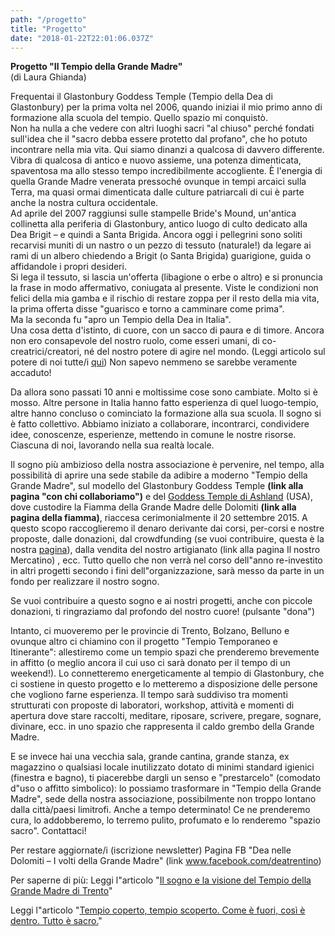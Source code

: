 ```yaml
---
path: "/progetto"
title: "Progetto"
date: "2018-01-22T22:01:06.037Z"
---
```


**Progetto "Il Tempio della Grande Madre"**  
(di Laura Ghianda)

Frequentai il Glastonbury Goddess Temple (Tempio della Dea di Glastonbury) per la prima volta nel 2006, quando iniziai il mio primo anno di formazione alla scuola del tempio.
Quello spazio mi conquistò.  
Non ha nulla a che vedere con altri luoghi sacri "al chiuso" perché fondati sull'idea che il "sacro debba essere protetto dal profano", che ho potuto incontrare nella mia vita. Qui siamo dinanzi a qualcosa di davvero differente.  
Vibra di qualcosa di antico e nuovo assieme, una potenza dimenticata, spaventosa ma allo stesso tempo incredibilmente accogliente. È l'energia di quella Grande Madre venerata pressoché ovunque in tempi arcaici sulla Terra, ma quasi ormai dimenticata dalle culture patriarcali di cui è parte anche la nostra cultura occidentale.  
Ad aprile del 2007 raggiunsi sulle stampelle Bride's Mound, un'antica collinetta alla periferia di Glastonbury, antico luogo di culto dedicato alla Dea Brigit – e quindi a Santa Brigida. Ancora oggi i pellegrini sono soliti recarvisi muniti di un nastro o un pezzo di tessuto (naturale!) da legare ai rami di un albero chiedendo a Brigit (o Santa Brigida) guarigione, guida o affidandole i propri desideri.  
Si lega il tessuto, si lascia un'offerta (libagione o erbe o altro) e si pronuncia la frase in modo affermativo, coniugata al presente. Viste le condizioni non felici della mia gamba e il rischio di restare zoppa per il resto della mia vita, la prima offerta disse "guarisco e torno a camminare come prima".  
Ma la seconda fu "apro un Tempio della Dea in Italia".  
Una cosa detta d'istinto, di cuore, con un sacco di paura e di timore. Ancora non ero consapevole del nostro ruolo, come esseri umani, di co-creatrici/creatori, né del nostro potere di agire nel mondo. (Leggi articolo sul potere di noi tutte/i [qui](http://lauraghianda.blogspot.it/2014/03/la-freccia-di-diana-riflessione-sul.html)) Non sapevo nemmeno se sarebbe veramente accaduto!

Da allora sono passati 10 anni e moltissime cose sono cambiate. Molto si è mosso. Altre persone in Italia hanno fatto esperienza di quel luogo-tempio, altre hanno concluso o cominciato la formazione alla sua scuola. Il sogno si è fatto collettivo. Abbiamo iniziato a collaborare, incontrarci, condividere idee, conoscenze, esperienze, mettendo in comune le nostre risorse.  
Ciascuna di noi, lavorando nella sua realtà locale.

Il sogno più ambizioso della nostra associazione è pervenire, nel tempo, alla possibilità di aprire una sede stabile da adibire a moderno "Tempio della Grande Madre", sul modello del Glastonbury Goddess Temple **(link alla pagina "con chi collaboriamo")** e del [Goddess Temple di Ashland](http://www.goddesstempleashland.com/) (USA), dove custodire la Fiamma della Grande Madre delle Dolomiti **(link alla pagina della fiamma)**, riaccesa cerimonialmente il 20 settembre 2015.
A questo scopo raccoglieremo il denaro derivante dai corsi, per-corsi e nostre proposte, dalle donazioni, dal crowdfunding (se vuoi contribuire, questa è la nostra [pagina](https://buonacausa.org/cause/tempiodellagrandemadre)), dalla vendita del nostro artigianato (link alla pagina Il nostro Mercatino) , ecc. Tutto quello che non verrà nel corso dell"anno re-investito in altri progetti secondo i fini dell"organizzazione, sarà messo da parte in un fondo per realizzare il nostro sogno.

Se vuoi contribuire a questo sogno e ai nostri progetti, anche con piccole donazioni, ti ringraziamo dal profondo del nostro cuore! (pulsante "dona")

Intanto, ci muoveremo per le provincie di Trento, Bolzano, Belluno e ovunque altro ci chiamino con il progetto "Tempio Temporaneo e Itinerante": allestiremo come un tempio spazi che prenderemo brevemente in affitto (o meglio ancora il cui uso ci sarà donato per il tempo di un weekend!). Lo connetteremo energeticamente al tempio di Glastonbury, che ci sostiene in questo progetto e lo metteremo a disposizione delle persone che vogliono farne esperienza. Il tempo sarà suddiviso tra momenti strutturati con proposte di laboratori, workshop, attività e momenti di apertura dove stare raccolti, meditare, riposare, scrivere, pregare, sognare, divinare, ecc. in uno spazio che rappresenta il caldo grembo della Grande Madre.

E se invece hai una vecchia sala, grande cantina, grande stanza, ex magazzino o qualsiasi locale inutilizzato dotato di minimi standard igienici (finestra e bagno), ti piacerebbe dargli un senso e "prestarcelo" (comodato d"uso o affitto simbolico): lo possiamo trasformare in "Tempio della Grande Madre", sede della nostra associazione, possibilmente non troppo lontano dalla città/paesi limitrofi. Anche a tempo determinato!
Ce ne prenderemo cura, lo addobberemo, lo terremo pulito, profumato e lo  renderemo "spazio sacro".
Contattaci!

Per restare aggiornate/i (iscrizione newsletter)
Pagina FB "Dea nelle Dolomiti – I volti della Grande Madre" (link www.facebook.com/deatrentino)

Per saperne di più:
Leggi l"articolo "[Il sogno e la visione del Tempio della Grande Madre di Trento](http://lauraghianda.blogspot.it/2014/09/il-sogno-e-la-visione-del-trento.html)"

Leggi l"articolo "[Tempio coperto, tempio scoperto. Come è fuori, così è dentro. Tutto è sacro.](http://lauraghianda.blogspot.it/search?q=tempio+coperto)"
